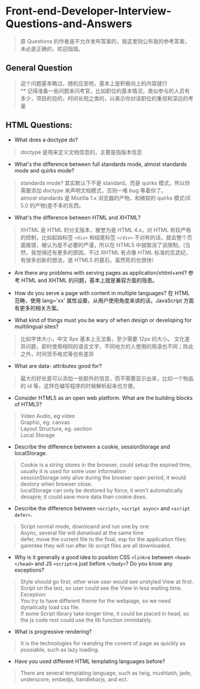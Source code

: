 # Front-end-Developer-Interview-Questions-and-Answers

> 原 Questions 的作者是不允许发布答案的，我这里则公布我的参考答案，未必是正确的，欢迎指错。

## General Question  

> 这个问题基本略过，随机应变吧，基本上是积极向上的内容就行  
> \*\* 记得准备一些问题来问考官，比如职位的基本情况，类似参与的人员有多少，项目的目的，时间长短之类的，以表示你对该职位的重视和深远的考量

## HTML Questions:
- What does a doctype do?
> doctype 是用来定义文档信息的，主要是指版本信息

- What's the difference between full standards mode, almost standards mode and quirks mode?
> standards mode? 其实默认下不是 standard，而是 quirks 模式，所以你需要添加 doctype 来声明文档模式，否则一堆 bug 等着你了。  
> almost standards 是 Mozilla 1.x 浏览器的产物，和微软的 quirks 模式(IE 5.0 的产物)差不多的东西。

- What's the difference between HTML and XHTML?
> XHTML 是 HTML 的分支版本，被誉为是 HTML 4.x，对 HTML 有较严格的控制，比如起始标签 `<div>` 和结尾标签 `</div>` 
> 不对称的话，就会整个页面报错，被认为是不必要的严谨，所以在 HTML5 中就取消了该限制。(当然，我觉得还有更多的原因，不过 
> XHTML 有点像 HTML 标准的玄武纪，有很多创新的想法，是 HTML5 的基石，虽然死的也很快）

- Are there any problems with serving pages as application/xhtml+xml?
参考 HTML and XHTML 的问题，基本上就是兼容方面的隐患。

- How do you serve a page with content in multiple languages?
在 HTML 范畴，使用 lang='xx' 属性设置，从用户使用角度来讲的话，JavaScript 方面有更多的相关方案。

- What kind of things must you be wary of when design or developing for multilingual sites?
> 比如字体大小，中文 8px 基本上无法看，至少需要 12px 的大小。
> 文化差异问题，即时使用相同的语言文字，不同地方的人使用的用语也不同；除此之外，时间货币格式等也有差异

- What are data- attributes good for?
> 最大的好处是可以添加一些额外的信息，而不需要显示出来，比如一个物品的 id 等，这样在编写程序的时候解析起来也方便。

- Consider HTML5 as an open web platform. What are the building blocks of HTML5?
> Video Audio, eg video  
> Graphic, eg. canvas  
> Layout Structure, eg. section  
> Local Storage  

- Describe the difference between a cookie, sessionStorage and localStorage.
> Cookie is a string stores in the browser, could setup the expired time, usually it is used for sotre user information  
> sessionStorage only alive during the browser open period, it would destory when browser close.  
> localStorage can only be destored by force, it won't automatically desapre; it could save more data than cookie does.  

- Describe the difference between `<script>`, `<script async>` and `<script defer>`.
> Script normal mode, downloand and run one by one  
> Async, several file will donwload at the same time  
> defer, move the current file to the final, esp for the application files;  
garentee they will run after lib script files are all downloaded.  

- Why is it generally a good idea to position CSS `<link>`s between `<head></head>` and JS `<script>`s just before `</body>`? Do you know any exceptions?
> Style should go first; other wise user would see unstyled View at first.    
> Script on the last, so user could see the View in less waiting time.  
> Exception:  
> You try to have different theme for the webpage, so we need dynatically load css file.  
> If some Script library take longer time, it could be placed in head, so the js code rest could use the lib function immidately.  

- What is progressive rendering?
> It is the technologies for reanding the conent of page as quickly as possiable, such as lazy loading.  

- Have you used different HTML templating languages before?
> There are several templating language, such as twig, mushtash, jade, underscore, embedjs, handlebarjs, and ect.  
